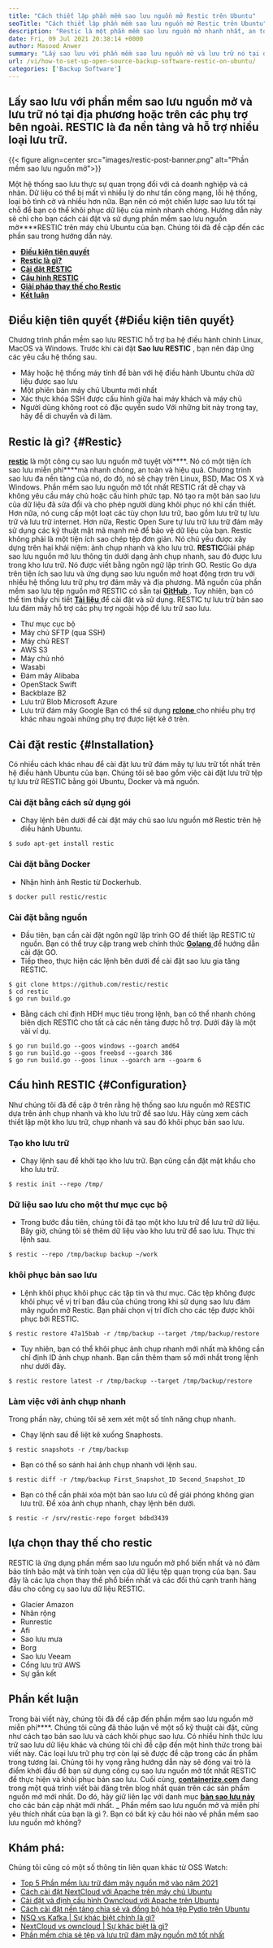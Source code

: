 ```yaml
---
title: "Cách thiết lập phần mềm sao lưu nguồn mở Restic trên Ubuntu" 
seoTitle: "Cách thiết lập phần mềm sao lưu nguồn mở Restic trên Ubuntu" 
description: "Restic là một phần mềm sao lưu nguồn mở nhanh nhất, an toàn và là một trong những phần mềm sao lưu nguồn mở tốt nhất. Nó hỗ trợ AWS S3, Microsoft Azure, Google Cloud và các tùy chọn phụ trợ khác." 
date: Fri, 09 Jul 2021 20:38:14 +0000
author: Masood Anwer
summary: "Lấy sao lưu với phần mềm sao lưu nguồn mở và lưu trữ nó tại địa phương hoặc trên các phụ trợ bên ngoài. RESTIC là đa nền tảng và hỗ trợ nhiều loại lưu trữ." 
url: /vi/how-to-set-up-open-source-backup-software-restic-on-ubuntu/
categories: ['Backup Software']
---
```


## Lấy sao lưu với phần mềm sao lưu nguồn mở và lưu trữ nó tại địa phương hoặc trên các phụ trợ bên ngoài. RESTIC là đa nền tảng và hỗ trợ nhiều loại lưu trữ.

{{< figure align=center src="images/restic-post-banner.png" alt="Phần mềm sao lưu nguồn mở">}}

Một hệ thống sao lưu thực sự quan trọng đối với cả doanh nghiệp và cá nhân. Dữ liệu có thể bị mất vì nhiều lý do như tấn công mạng, lỗi hệ thống, loại bỏ tình cờ và nhiều hơn nữa. Bạn nên có một chiến lược sao lưu tốt tại chỗ để bạn có thể khôi phục dữ liệu của mình nhanh chóng. Hướng dẫn này sẽ chỉ cho bạn cách cài đặt và sử dụng phần mềm sao lưu nguồn mở****RESTIC trên máy chủ Ubuntu của bạn.
Chúng tôi đã đề cập đến các phần sau trong hướng dẫn này.
* [ **Điều kiện tiên quyết** ][1]
* [ **Restic là gì?** ][2]
* [ **Cài đặt RESTIC** ][3]
* [ **Cấu hình RESTIC** ][4]
* [ **Giải pháp thay thế cho Restic** ][5]
* **[Kết luận][6]** 

## Điều kiện tiên quyết {#Điều kiện tiên quyết}

Chương trình phần mềm sao lưu RESTIC hỗ trợ ba hệ điều hành chính Linux, MacOS và Windows. Trước khi cài đặt **Sao lưu RESTIC** , bạn nên đáp ứng các yêu cầu hệ thống sau.
  * Máy hoặc hệ thống máy tính để bàn với hệ điều hành Ubuntu chứa dữ liệu được sao lưu
  * Một phiên bản máy chủ Ubuntu mới nhất
  * Xác thực khóa SSH được cấu hình giữa hai máy khách và máy chủ
  * Người dùng không root có đặc quyền sudo
Với những bit này trong tay, hãy để di chuyển và đi làm.

## Restic là gì? {#Restic}

[ **restic**][7] là một công cụ sao lưu nguồn mở tuyệt vời****. Nó có một tiện ích sao lưu miễn phí****mà nhanh chóng, an toàn và hiệu quả. Chương trình sao lưu đa nền tảng của nó, do đó, nó sẽ chạy trên Linux, BSD, Mac OS X và Windows. Phần mềm sao lưu nguồn mở tốt nhất RESTIC rất dễ chạy và không yêu cầu máy chủ hoặc cấu hình phức tạp. Nó tạo ra một bản sao lưu của dữ liệu đã sửa đổi và cho phép người dùng khôi phục nó khi cần thiết. Hơn nữa, nó cung cấp một loạt các tùy chọn lưu trữ, bao gồm lưu trữ tự lưu trữ và lưu trữ internet. Hơn nữa, Restic Open Sure tự lưu trữ lưu trữ đám mây sử dụng các kỹ thuật mật mã mạnh mẽ để bảo vệ dữ liệu của bạn.
Restic không phải là một tiện ích sao chép tệp đơn giản. Nó chủ yếu được xây dựng trên hai khái niệm: ảnh chụp nhanh và kho lưu trữ. **RESTIC**Giải pháp sao lưu nguồn mở lưu thông tin dưới dạng ảnh chụp nhanh, sau đó được lưu trong kho lưu trữ. Nó được viết bằng ngôn ngữ lập trình GO. Restic Go dựa trên tiện ích sao lưu và ứng dụng sao lưu nguồn mở hoạt động trơn tru với nhiều hệ thống lưu trữ phụ trợ đám mây và địa phương. Mã nguồn của phần mềm sao lưu tệp nguồn mở RESTIC có sẵn tại [ **GitHub** ][8]. Tuy nhiên, bạn có thể tìm thấy chi tiết [**Tài liệu** ][9] để cài đặt và sử dụng.
RESTIC tự lưu trữ bản sao lưu đám mây hỗ trợ các phụ trợ ngoài hộp để lưu trữ sao lưu.
  * Thư mục cục bộ
  * Máy chủ SFTP (qua SSH)
  * Máy chủ REST
  * AWS S3
  * Máy chủ nhỏ
  * Wasabi
  * Đám mây Alibaba
  * OpenStack Swift
  * Backblaze B2
  * Lưu trữ Blob Microsoft Azure
  * Lưu trữ đám mây Google
Bạn có thể sử dụng [ **rclone** ][10] cho nhiều phụ trợ khác nhau ngoài những phụ trợ được liệt kê ở trên.

## Cài đặt restic {#Installation}

Có nhiều cách khác nhau để cài đặt lưu trữ đám mây tự lưu trữ tốt nhất trên hệ điều hành Ubuntu của bạn. Chúng tôi sẽ bao gồm việc cài đặt lưu trữ tệp tự lưu trữ RESTIC bằng gói Ubuntu, Docker và mã nguồn.

### Cài đặt bằng cách sử dụng gói
  * Chạy lệnh bên dưới để cài đặt máy chủ sao lưu nguồn mở Restic trên hệ điều hành Ubuntu.
```
$ sudo apt-get install restic
```

### Cài đặt bằng Docker
  * Nhận hình ảnh Restic từ Dockerhub.
```
$ docker pull restic/restic
```

### Cài đặt bằng nguồn
  * Đầu tiên, bạn cần cài đặt ngôn ngữ lập trình GO để thiết lập RESTIC từ nguồn. Bạn có thể truy cập trang web chính thức [ **Golang** ][11] để hướng dẫn cài đặt GO.
  * Tiếp theo, thực hiện các lệnh bên dưới để cài đặt sao lưu gia tăng RESTIC.
```
$ git clone https://github.com/restic/restic
$ cd restic
$ go run build.go
```
  * Bằng cách chỉ định HĐH mục tiêu trong lệnh, bạn có thể nhanh chóng biên dịch RESTIC cho tất cả các nền tảng được hỗ trợ. Dưới đây là một vài ví dụ.
```
$ go run build.go --goos windows --goarch amd64
$ go run build.go --goos freebsd --goarch 386
$ go run build.go --goos linux --goarch arm --goarm 6
```

## Cấu hình RESTIC {#Configuration}

Như chúng tôi đã đề cập ở trên rằng hệ thống sao lưu nguồn mở RESTIC dựa trên ảnh chụp nhanh và kho lưu trữ để sao lưu. Hãy cùng xem cách thiết lập một kho lưu trữ, chụp nhanh và sau đó khôi phục bản sao lưu.

### Tạo kho lưu trữ
  * Chạy lệnh sau để khởi tạo kho lưu trữ. Bạn cũng cần đặt mật khẩu cho kho lưu trữ.
```
$ restic init --repo /tmp/
```

### Dữ liệu sao lưu cho một thư mục cục bộ
  * Trong bước đầu tiên, chúng tôi đã tạo một kho lưu trữ để lưu trữ dữ liệu. Bây giờ, chúng tôi sẽ thêm dữ liệu vào kho lưu trữ để sao lưu. Thực thi lệnh sau.
```
$ restic --repo /tmp/backup backup ~/work
```

### khôi phục bản sao lưu
  * Lệnh khôi phục khôi phục các tập tin và thư mục. Các tệp không được khôi phục về vị trí ban đầu của chúng trong khi sử dụng sao lưu đám mây nguồn mở Restic. Bạn phải chọn vị trí đích cho các tệp được khôi phục bởi RESTIC.
```
$ restic restore 47a15bab -r /tmp/backup --target /tmp/backup/restore
```
  * Tuy nhiên, bạn có thể khôi phục ảnh chụp nhanh mới nhất mà không cần chỉ định ID ảnh chụp nhanh. Bạn cần thêm tham số mới nhất trong lệnh như dưới đây.
```
$ restic restore latest -r /tmp/backup --target /tmp/backup/restore
```

### Làm việc với ảnh chụp nhanh
Trong phần này, chúng tôi sẽ xem xét một số tính năng chụp nhanh.
  * Chạy lệnh sau để liệt kê xuống Snaphosts.
```
$ restic snapshots -r /tmp/backup
```
  * Bạn có thể so sánh hai ảnh chụp nhanh với lệnh sau.
```
$ restic diff -r /tmp/backup First_Snapshot_ID Second_Snapshot_ID
```
  * Bạn có thể cần phải xóa một bản sao lưu cũ để giải phóng không gian lưu trữ. Để xóa ảnh chụp nhanh, chạy lệnh bên dưới.
```
$ restic -r /srv/restic-repo forget bdbd3439
```

## lựa chọn thay thế cho restic
RESTIC là ứng dụng phần mềm sao lưu nguồn mở phổ biến nhất và nó đảm bảo tính bảo mật và tính toàn vẹn của dữ liệu tệp quan trọng của bạn. Sau đây là các lựa chọn thay thế phổ biến nhất và các đối thủ cạnh tranh hàng đầu cho công cụ sao lưu dữ liệu RESTIC.
  * Glacier Amazon
  * Nhân rộng
  * Runrestic
  * Afi
  * Sao lưu mưa
  * Borg
  * Sao lưu Veeam
  * Cổng lưu trữ AWS
  * Sự gắn kết

## Phần kết luận
Trong bài viết này, chúng tôi đã đề cập đến phần mềm sao lưu nguồn mở miễn phí****. Chúng tôi cũng đã thảo luận về một số kỹ thuật cài đặt, cũng như cách tạo bản sao lưu và cách khôi phục sao lưu. Có nhiều hình thức lưu trữ sao lưu dữ liệu khác và chúng tôi chỉ đề cập đến một hình thức trong bài viết này. Các loại lưu trữ phụ trợ còn lại sẽ được đề cập trong các ấn phẩm trong tương lai. Chúng tôi hy vọng rằng hướng dẫn này sẽ đóng vai trò là điểm khởi đầu để bạn sử dụng công cụ sao lưu nguồn mở tốt nhất RESTIC để thực hiện và khôi phục bản sao lưu.
Cuối cùng, [ **containerize.com**][12] đang trong một quá trình viết bài đăng trên blog nhất quán trên các sản phẩm nguồn mở mới nhất. Do đó, hãy giữ liên lạc với danh mục [**bản sao lưu này** ][13] cho các bản cập nhật mới nhất.
_ Phần mềm sao lưu nguồn mở và miễn phí yêu thích nhất của bạn là gì ?. Bạn có bất kỳ câu hỏi nào về phần mềm sao lưu nguồn mở không?

## Khám phá:
Chúng tôi cũng có một số thông tin liên quan khác từ OSS Watch:
  * [Top 5 Phần mềm lưu trữ đám mây nguồn mở vào năm 2021][15]
  * [Cách cài đặt NextCloud với Apache trên máy chủ Ubuntu][16]
  * [Cài đặt và định cấu hình Owncloud với Apache trên Ubuntu][17]
  * [Cách cài đặt nền tảng chia sẻ và đồng bộ hóa tệp Pydio trên Ubuntu][18]
  * [NSQ vs Kafka | Sự khác biệt chính là gì?][19]
  * [NextCloud vs owncloud | Sự khác biệt là gì?][20]
  * [Phần mềm chia sẻ tệp và lưu trữ đám mây nguồn mở tốt nhất][21]



[1]: #Prerequisites
[2]: #Restic
[3]: #Installation
[4]: #Configuration
[5]: #Alternativestorestic
[6]: #Conclusion
[7]: https://restic.net/
[8]: https://github.com/restic/restic
[9]: https://restic.readthedocs.io/
[10]: https://rclone.org/
[11]: https://golang.org/doc/install
[12]: https://containerize.com
[13]: https://blog.containerize.com/category/backup-software/
[14]: mailto:yasir.saeed@aspose.com
[15]: https://blog.containerize.com/backup-and-sync-software/top-5-open-source-cloud-storage-software-in-2021/
[16]: https://blog.containerize.com/backup-and-sync-software/how-to-install-nextcloud-with-apache-on-ubuntu-server/
[17]: https://blog.containerize.com/backup-and-sync-software/how-to-install-and-configure-owncloud-with-apache-on-ubuntu/
[18]: https://blog.containerize.com/backup-and-sync-software/how-to-install-pydio-file-sharing-and-sync-platform-on-ubuntu/
[19]: https://blog.containerize.com/backup-and-sync-software/nsq-vs-kafka-what-are-the-key-differences/
[20]: https://blog.containerize.com/backup-and-sync-software/nextcloud-vs-owncloud-what-are-the-differences/
[21]: https://products.containerize.com/backup-and-sync/
